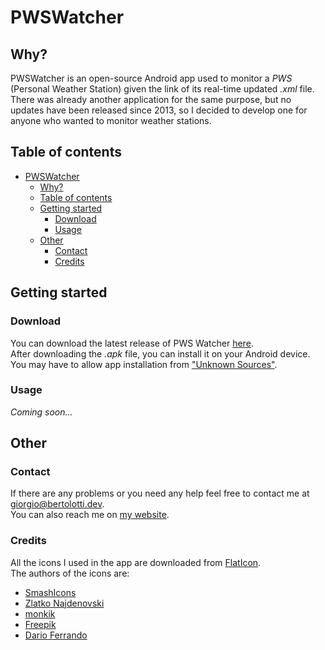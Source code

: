 # PWSWatcher

## Why?

PWSWatcher is an open-source Android app used to monitor a *PWS* (Personal Weather Station) given the link of its real-time updated *.xml* file.  
There was already another application for the same purpose, but no updates have been released since 2013, so I decided to develop one for anyone who wanted to monitor weather stations.

## Table of contents

- [PWSWatcher](#pwswatcher)
  - [Why?](#why)
  - [Table of contents](#table-of-contents)
  - [Getting started](#getting-started)
    - [Download](#download)
    - [Usage](#usage)
  - [Other](#other)
    - [Contact](#contact)
    - [Credits](#credits)

## Getting started

### Download

You can download the latest release of PWS Watcher [here](https://github.com/GiorgioBertolotti/PWSWatcher/releases).  
After downloading the *.apk* file, you can install it on your Android device. You may have to allow app installation from ["Unknown Sources"](https://www.applivery.com/docs/troubleshooting/android-unknown-sources).

### Usage

*Coming soon...*

## Other

### Contact

If there are any problems or you need any help feel free to contact me at [giorgio@bertolotti.dev](mailto:giorgio@bertolotti.dev).  
You can also reach me on [my website](https://bertolotti.dev/).

### Credits

All the icons I used in the app are downloaded from [FlatIcon](https://flaticon.com/).  
The authors of the icons are:

- [SmashIcons](https://www.flaticon.com/authors/smashicons)
- [Zlatko Najdenovski](https://www.flaticon.com/authors/zlatko-najdenovski)
- [monkik](https://www.flaticon.com/authors/monkik)
- [Freepik](https://www.freepik.com/)
- [Dario Ferrando](https://www.flaticon.com/authors/dario-ferrando)